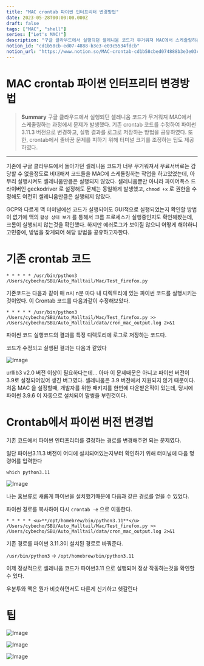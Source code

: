 ```yaml
---
title: "MAC crontab 파이썬 인터프리터 변경방법"
date: 2023-05-28T00:00:00.000Z
draft: false
tags: ["MAC", "shell"]
series: ["Let's MAC!"]
description: "구글 클라우드에서 실행되던 셀레니움 코드가 무거워져 MAC에서 스케줄링하는 과정에서 문제가 발생했다. 기존 crontab 코드를 수정하여 파이썬 3.11.3 버전으로 변경하고, 실행 결과를 로그로 저장하는 방법을 공유하였다. 또한, crontab에서 줄바꿈 문제를 피하기 위해 터미널 크기를 조정하는 팁도 제공하였다."
notion_id: "cd1b58cb-ed07-4888-b3e3-e03c5534fdcb"
notion_url: "https://www.notion.so/MAC-crontab-cd1b58cbed074888b3e3e03c5534fdcb"
---
```


# MAC crontab 파이썬 인터프리터 변경방법

> **Summary**
> 구글 클라우드에서 실행되던 셀레니움 코드가 무거워져 MAC에서 스케줄링하는 과정에서 문제가 발생했다. 기존 crontab 코드를 수정하여 파이썬 3.11.3 버전으로 변경하고, 실행 결과를 로그로 저장하는 방법을 공유하였다. 또한, crontab에서 줄바꿈 문제를 피하기 위해 터미널 크기를 조정하는 팁도 제공하였다.

---



기존에 구글 클라우드에서 돌아가던 셀레니움 코드가 너무 무거워져서 무료서버로는 감당할 수 없을정도로 비대해져 코드들을 MAC에 스케듈링하는 작업을 하고있었는데, 아무리 실행시켜도 셀레니움만큼은 실행되지 않았다. 셀레니움뿐만 아니라 파이어폭스 드라이버인 geckodriver 로 설정해도 문제는 동일하게 발생했고, `chmod +x` 로 권한을 수정해도 여전히 셀레니움만큼은 실행되지 않았다.


GCP와 다르게 맥 터미널에선 코드가 실행되어도 GUI적으로 실행되었는지 확인할 방법이 없기에 맥의 `활성 상태 보기` 를 통해서 크롬 프로세스가 실행중인지도 확인해봤는데, 크롬이 실행되지 않는것을 확인했다. 하지만 에러로그가 보이질 않으니 어떻게 해야하니 고민중에, 방법을 찾게되어 해당 방법을 공유하고자한다.

# 기존 crontab 코드

```shell
* * * * * /usr/bin/python3 /Users/cybecho/SBU/Auto_Malltail/Mac/Test_firefox.py
```


기존코드는 다음과 같이 매 n시 n분 마다 내 디렉토리에 있는 파이썬 코드를 실행시키는것이었다. 이 Crontab 코드를 다음과같이 수정해보았다.

```shell
* * * * * /usr/bin/python3 /Users/cybecho/SBU/Auto_Malltail/Mac/Test_firefox.py >> /Users/cybecho/SBU/Auto_Malltail/data/cron_mac_output.log 2>&1
```

파이썬 코드 실행코드의 결과를 특정 디렉토리에 로그로 저장하는 코드다.

코드가 수정되고 실행된 결과는 다음과 같았다

![Image](https://prod-files-secure.s3.us-west-2.amazonaws.com/09ccd4d5-876c-4bba-bbdf-cc77a0a11257/f6a15f56-0d72-4474-a6ed-fff9c8be06ad/Untitled.png?X-Amz-Algorithm=AWS4-HMAC-SHA256&X-Amz-Content-Sha256=UNSIGNED-PAYLOAD&X-Amz-Credential=ASIAZI2LB466W2XLVRNY%2F20250724%2Fus-west-2%2Fs3%2Faws4_request&X-Amz-Date=20250724T120008Z&X-Amz-Expires=3600&X-Amz-Security-Token=IQoJb3JpZ2luX2VjEAMaCXVzLXdlc3QtMiJIMEYCIQDaWMWRhgGXQxA382TKQWpSZyxcPF6NEcC7XBNNZABN8AIhANIlC%2FmGTq12hehKcZ3AIYuUZ7Mtuz4H1QVodnm02ktAKv8DCCwQABoMNjM3NDIzMTgzODA1Igz5b0H7ldc2I7ux2pgq3AMC5WT1XDoyO8QxW%2BFj%2BRSpYN%2Bma6BmsF03REtzyjhQwlSDkI0DJ4gLEbUi8TYddDGYux38OboCkbQJC%2FQvGpcViYK%2B0cIyWf%2FllmMFNSwfiz12buKxQbsloTmH2n2qcx792r1aMbv%2BOaUFGD65hX2%2F75rES4bnmbNfUWxwIgQs00LPcY8dFm1Ix9HdF8BD8ZT4lT9ZZrnmlwIBK%2Fz1F47ZFG744BCANe6yL9J4x5LMTLcQ8WCnSVQgpTnhgH2AZIezyne052YDnwcXB5cDghpfTlyIS8lgyd44uPSKcDetLu2F%2BcSBkirnXxlHoSeboZbrMS%2FUF0qcoMluDBqQ1o%2Bu8bgqZ%2FKc2i8hkWQGURC5TVjGOtibl9msZ1N%2FVHYuzt6XCE3oXf7aT0zqQNg3veHsrR53PSy5Ncdp6LzHxWnzd3sffV%2FKVvjT4hN3bqZrUoighhoB%2B7eLPIN3%2F1a9Y4Vu0cnojuiTIVN4OLq2b8jv6t6qBfwNs6hseTB4dxpSo6NrwmV20B1G7h%2FrZqVtJj2HFrmauErfjfVI%2Botq39L0AJv3gPQ72r9tSNhuK4RMvPKedCaMhwO7dTIZzh5NVa9HujlYaDaSOAuC0CBufm4L%2Fd8vbfLox4ZGl85SbzCcm4jEBjqkAcshYvoRTl6EIEnXqFTHqohS%2FSNuz9xFtOq7UYsfPw4ZLDnRrUlpsi6HwdWCNOSMojmxHFiXJ9nJ5MArnagq133TVUmycH0TQwCp5xB6Gl3X7GqbU9w3Pztz1VwcsRNFrA93cTgU8U6i569I0coUJeyGSq49agMT0PfrXUBk5LhH7n4xnCjH%2FGR2RhrTZctQlX7NfrlriPyHSijwBhCkk0o03%2Bj4&X-Amz-Signature=3e47f9afb0e0cf79b2b5b3cdb7b34a820adf2617546c28f12508c3f6e531f833&X-Amz-SignedHeaders=host&x-amz-checksum-mode=ENABLED&x-id=GetObject)

urllib3 v2.0 버전 이상이 필요하다는데… 아마 이 문제때문은 아니고 파이썬 버전이 3.9로 설정되어있어 생긴 버그였다. 셀레니움은 3.9 버전에서 지원되지 않기 때문이다. 처음 MAC 을 설정할때, 개발자를 위한 패키지를 한번에 다운받은적이 있는데, 당시에 파이썬 3.9.6 이 자동으로 설치되어 말썽을 부린것이다.


# Crontab에서 파이썬 버전 변경법

기존 코드에서 파이썬 인터프리터를 결정하는 경로를 변경해주면 되는 문제였다.


일단 파이썬3.11.3 버전이 어디에 설치되어있는지부터 확인하기 위해 터미널에 다음 명령어를 입력한다

```shell
which python3.11
```

![Image](https://prod-files-secure.s3.us-west-2.amazonaws.com/09ccd4d5-876c-4bba-bbdf-cc77a0a11257/3ddaa999-6523-4e40-8eae-65fc1d1432ac/Untitled.png?X-Amz-Algorithm=AWS4-HMAC-SHA256&X-Amz-Content-Sha256=UNSIGNED-PAYLOAD&X-Amz-Credential=ASIAZI2LB466W2XLVRNY%2F20250724%2Fus-west-2%2Fs3%2Faws4_request&X-Amz-Date=20250724T120008Z&X-Amz-Expires=3600&X-Amz-Security-Token=IQoJb3JpZ2luX2VjEAMaCXVzLXdlc3QtMiJIMEYCIQDaWMWRhgGXQxA382TKQWpSZyxcPF6NEcC7XBNNZABN8AIhANIlC%2FmGTq12hehKcZ3AIYuUZ7Mtuz4H1QVodnm02ktAKv8DCCwQABoMNjM3NDIzMTgzODA1Igz5b0H7ldc2I7ux2pgq3AMC5WT1XDoyO8QxW%2BFj%2BRSpYN%2Bma6BmsF03REtzyjhQwlSDkI0DJ4gLEbUi8TYddDGYux38OboCkbQJC%2FQvGpcViYK%2B0cIyWf%2FllmMFNSwfiz12buKxQbsloTmH2n2qcx792r1aMbv%2BOaUFGD65hX2%2F75rES4bnmbNfUWxwIgQs00LPcY8dFm1Ix9HdF8BD8ZT4lT9ZZrnmlwIBK%2Fz1F47ZFG744BCANe6yL9J4x5LMTLcQ8WCnSVQgpTnhgH2AZIezyne052YDnwcXB5cDghpfTlyIS8lgyd44uPSKcDetLu2F%2BcSBkirnXxlHoSeboZbrMS%2FUF0qcoMluDBqQ1o%2Bu8bgqZ%2FKc2i8hkWQGURC5TVjGOtibl9msZ1N%2FVHYuzt6XCE3oXf7aT0zqQNg3veHsrR53PSy5Ncdp6LzHxWnzd3sffV%2FKVvjT4hN3bqZrUoighhoB%2B7eLPIN3%2F1a9Y4Vu0cnojuiTIVN4OLq2b8jv6t6qBfwNs6hseTB4dxpSo6NrwmV20B1G7h%2FrZqVtJj2HFrmauErfjfVI%2Botq39L0AJv3gPQ72r9tSNhuK4RMvPKedCaMhwO7dTIZzh5NVa9HujlYaDaSOAuC0CBufm4L%2Fd8vbfLox4ZGl85SbzCcm4jEBjqkAcshYvoRTl6EIEnXqFTHqohS%2FSNuz9xFtOq7UYsfPw4ZLDnRrUlpsi6HwdWCNOSMojmxHFiXJ9nJ5MArnagq133TVUmycH0TQwCp5xB6Gl3X7GqbU9w3Pztz1VwcsRNFrA93cTgU8U6i569I0coUJeyGSq49agMT0PfrXUBk5LhH7n4xnCjH%2FGR2RhrTZctQlX7NfrlriPyHSijwBhCkk0o03%2Bj4&X-Amz-Signature=bfd65380cad1842b71738dec1069816b30be9df95f31fbd6db3726d05d05f3de&X-Amz-SignedHeaders=host&x-amz-checksum-mode=ENABLED&x-id=GetObject)

나는 홈브류로 새롭게 파이썬을 설치했기때문에 다음과 같은 경로를 얻을 수 있었다.

파이썬 경로를 복사하여 다시 `crontab -e` 으로 이동한다.


```shell
* * * * * <u>**/opt/homebrew/bin/python3.11**</u> /Users/cybecho/SBU/Auto_Malltail/Mac/Test_firefox.py >> /Users/cybecho/SBU/Auto_Malltail/data/cron_mac_output.log 2>&1
```

기존 경로를 파이썬 3.11.3이 설치된 경로로 바꿔준다.

`/usr/bin/python3` → `/opt/homebrew/bin/python3.11`


이제 정상적으로 셀레니움 코드가 파이썬3.11 으로 실행되며 정상 작동하는것을 확인할 수 있다.


우분투와 맥은 뭔가 비슷하면서도 다른게 신기하고 헷갈린다


# 팁


![Image](https://prod-files-secure.s3.us-west-2.amazonaws.com/09ccd4d5-876c-4bba-bbdf-cc77a0a11257/98892056-a290-4d59-a57a-9c28328af9e4/Untitled.png?X-Amz-Algorithm=AWS4-HMAC-SHA256&X-Amz-Content-Sha256=UNSIGNED-PAYLOAD&X-Amz-Credential=ASIAZI2LB466W2XLVRNY%2F20250724%2Fus-west-2%2Fs3%2Faws4_request&X-Amz-Date=20250724T120008Z&X-Amz-Expires=3600&X-Amz-Security-Token=IQoJb3JpZ2luX2VjEAMaCXVzLXdlc3QtMiJIMEYCIQDaWMWRhgGXQxA382TKQWpSZyxcPF6NEcC7XBNNZABN8AIhANIlC%2FmGTq12hehKcZ3AIYuUZ7Mtuz4H1QVodnm02ktAKv8DCCwQABoMNjM3NDIzMTgzODA1Igz5b0H7ldc2I7ux2pgq3AMC5WT1XDoyO8QxW%2BFj%2BRSpYN%2Bma6BmsF03REtzyjhQwlSDkI0DJ4gLEbUi8TYddDGYux38OboCkbQJC%2FQvGpcViYK%2B0cIyWf%2FllmMFNSwfiz12buKxQbsloTmH2n2qcx792r1aMbv%2BOaUFGD65hX2%2F75rES4bnmbNfUWxwIgQs00LPcY8dFm1Ix9HdF8BD8ZT4lT9ZZrnmlwIBK%2Fz1F47ZFG744BCANe6yL9J4x5LMTLcQ8WCnSVQgpTnhgH2AZIezyne052YDnwcXB5cDghpfTlyIS8lgyd44uPSKcDetLu2F%2BcSBkirnXxlHoSeboZbrMS%2FUF0qcoMluDBqQ1o%2Bu8bgqZ%2FKc2i8hkWQGURC5TVjGOtibl9msZ1N%2FVHYuzt6XCE3oXf7aT0zqQNg3veHsrR53PSy5Ncdp6LzHxWnzd3sffV%2FKVvjT4hN3bqZrUoighhoB%2B7eLPIN3%2F1a9Y4Vu0cnojuiTIVN4OLq2b8jv6t6qBfwNs6hseTB4dxpSo6NrwmV20B1G7h%2FrZqVtJj2HFrmauErfjfVI%2Botq39L0AJv3gPQ72r9tSNhuK4RMvPKedCaMhwO7dTIZzh5NVa9HujlYaDaSOAuC0CBufm4L%2Fd8vbfLox4ZGl85SbzCcm4jEBjqkAcshYvoRTl6EIEnXqFTHqohS%2FSNuz9xFtOq7UYsfPw4ZLDnRrUlpsi6HwdWCNOSMojmxHFiXJ9nJ5MArnagq133TVUmycH0TQwCp5xB6Gl3X7GqbU9w3Pztz1VwcsRNFrA93cTgU8U6i569I0coUJeyGSq49agMT0PfrXUBk5LhH7n4xnCjH%2FGR2RhrTZctQlX7NfrlriPyHSijwBhCkk0o03%2Bj4&X-Amz-Signature=22302041a02331562d314887e168f0c12fce04afaec76d138d5c2d4bbf641287&X-Amz-SignedHeaders=host&x-amz-checksum-mode=ENABLED&x-id=GetObject)

![Image](https://prod-files-secure.s3.us-west-2.amazonaws.com/09ccd4d5-876c-4bba-bbdf-cc77a0a11257/90f2b601-1ecc-46b5-9a3c-88b85490bebc/Untitled.png?X-Amz-Algorithm=AWS4-HMAC-SHA256&X-Amz-Content-Sha256=UNSIGNED-PAYLOAD&X-Amz-Credential=ASIAZI2LB466W2XLVRNY%2F20250724%2Fus-west-2%2Fs3%2Faws4_request&X-Amz-Date=20250724T120008Z&X-Amz-Expires=3600&X-Amz-Security-Token=IQoJb3JpZ2luX2VjEAMaCXVzLXdlc3QtMiJIMEYCIQDaWMWRhgGXQxA382TKQWpSZyxcPF6NEcC7XBNNZABN8AIhANIlC%2FmGTq12hehKcZ3AIYuUZ7Mtuz4H1QVodnm02ktAKv8DCCwQABoMNjM3NDIzMTgzODA1Igz5b0H7ldc2I7ux2pgq3AMC5WT1XDoyO8QxW%2BFj%2BRSpYN%2Bma6BmsF03REtzyjhQwlSDkI0DJ4gLEbUi8TYddDGYux38OboCkbQJC%2FQvGpcViYK%2B0cIyWf%2FllmMFNSwfiz12buKxQbsloTmH2n2qcx792r1aMbv%2BOaUFGD65hX2%2F75rES4bnmbNfUWxwIgQs00LPcY8dFm1Ix9HdF8BD8ZT4lT9ZZrnmlwIBK%2Fz1F47ZFG744BCANe6yL9J4x5LMTLcQ8WCnSVQgpTnhgH2AZIezyne052YDnwcXB5cDghpfTlyIS8lgyd44uPSKcDetLu2F%2BcSBkirnXxlHoSeboZbrMS%2FUF0qcoMluDBqQ1o%2Bu8bgqZ%2FKc2i8hkWQGURC5TVjGOtibl9msZ1N%2FVHYuzt6XCE3oXf7aT0zqQNg3veHsrR53PSy5Ncdp6LzHxWnzd3sffV%2FKVvjT4hN3bqZrUoighhoB%2B7eLPIN3%2F1a9Y4Vu0cnojuiTIVN4OLq2b8jv6t6qBfwNs6hseTB4dxpSo6NrwmV20B1G7h%2FrZqVtJj2HFrmauErfjfVI%2Botq39L0AJv3gPQ72r9tSNhuK4RMvPKedCaMhwO7dTIZzh5NVa9HujlYaDaSOAuC0CBufm4L%2Fd8vbfLox4ZGl85SbzCcm4jEBjqkAcshYvoRTl6EIEnXqFTHqohS%2FSNuz9xFtOq7UYsfPw4ZLDnRrUlpsi6HwdWCNOSMojmxHFiXJ9nJ5MArnagq133TVUmycH0TQwCp5xB6Gl3X7GqbU9w3Pztz1VwcsRNFrA93cTgU8U6i569I0coUJeyGSq49agMT0PfrXUBk5LhH7n4xnCjH%2FGR2RhrTZctQlX7NfrlriPyHSijwBhCkk0o03%2Bj4&X-Amz-Signature=ad1dd415989ad43a15d9b3ff1c4c0e26ec0d9420d06897814ea3cc89c1c86826&X-Amz-SignedHeaders=host&x-amz-checksum-mode=ENABLED&x-id=GetObject)

![Image](https://prod-files-secure.s3.us-west-2.amazonaws.com/09ccd4d5-876c-4bba-bbdf-cc77a0a11257/733c2da0-0827-4e07-9fee-80eec29ffdce/Untitled.png?X-Amz-Algorithm=AWS4-HMAC-SHA256&X-Amz-Content-Sha256=UNSIGNED-PAYLOAD&X-Amz-Credential=ASIAZI2LB466W2XLVRNY%2F20250724%2Fus-west-2%2Fs3%2Faws4_request&X-Amz-Date=20250724T120008Z&X-Amz-Expires=3600&X-Amz-Security-Token=IQoJb3JpZ2luX2VjEAMaCXVzLXdlc3QtMiJIMEYCIQDaWMWRhgGXQxA382TKQWpSZyxcPF6NEcC7XBNNZABN8AIhANIlC%2FmGTq12hehKcZ3AIYuUZ7Mtuz4H1QVodnm02ktAKv8DCCwQABoMNjM3NDIzMTgzODA1Igz5b0H7ldc2I7ux2pgq3AMC5WT1XDoyO8QxW%2BFj%2BRSpYN%2Bma6BmsF03REtzyjhQwlSDkI0DJ4gLEbUi8TYddDGYux38OboCkbQJC%2FQvGpcViYK%2B0cIyWf%2FllmMFNSwfiz12buKxQbsloTmH2n2qcx792r1aMbv%2BOaUFGD65hX2%2F75rES4bnmbNfUWxwIgQs00LPcY8dFm1Ix9HdF8BD8ZT4lT9ZZrnmlwIBK%2Fz1F47ZFG744BCANe6yL9J4x5LMTLcQ8WCnSVQgpTnhgH2AZIezyne052YDnwcXB5cDghpfTlyIS8lgyd44uPSKcDetLu2F%2BcSBkirnXxlHoSeboZbrMS%2FUF0qcoMluDBqQ1o%2Bu8bgqZ%2FKc2i8hkWQGURC5TVjGOtibl9msZ1N%2FVHYuzt6XCE3oXf7aT0zqQNg3veHsrR53PSy5Ncdp6LzHxWnzd3sffV%2FKVvjT4hN3bqZrUoighhoB%2B7eLPIN3%2F1a9Y4Vu0cnojuiTIVN4OLq2b8jv6t6qBfwNs6hseTB4dxpSo6NrwmV20B1G7h%2FrZqVtJj2HFrmauErfjfVI%2Botq39L0AJv3gPQ72r9tSNhuK4RMvPKedCaMhwO7dTIZzh5NVa9HujlYaDaSOAuC0CBufm4L%2Fd8vbfLox4ZGl85SbzCcm4jEBjqkAcshYvoRTl6EIEnXqFTHqohS%2FSNuz9xFtOq7UYsfPw4ZLDnRrUlpsi6HwdWCNOSMojmxHFiXJ9nJ5MArnagq133TVUmycH0TQwCp5xB6Gl3X7GqbU9w3Pztz1VwcsRNFrA93cTgU8U6i569I0coUJeyGSq49agMT0PfrXUBk5LhH7n4xnCjH%2FGR2RhrTZctQlX7NfrlriPyHSijwBhCkk0o03%2Bj4&X-Amz-Signature=ca4543eb1b1a884e1e18c40b1b4647c07a49a452b5f564ecd73baf56982d5e45&X-Amz-SignedHeaders=host&x-amz-checksum-mode=ENABLED&x-id=GetObject)

